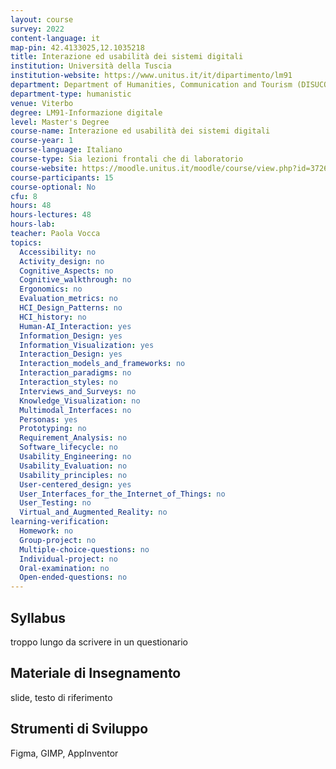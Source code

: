 ```yaml
---
layout: course
survey: 2022
content-language: it
map-pin: 42.4133025,12.1035218
title: Interazione ed usabilità dei sistemi digitali
institution: Università della Tuscia
institution-website: https://www.unitus.it/it/dipartimento/lm91 
department: Department of Humanities, Communication and Tourism (DISUCOM)
department-type: humanistic
venue: Viterbo
degree: LM91-Informazione digitale
level: Master's Degree
course-name: Interazione ed usabilità dei sistemi digitali
course-year: 1
course-language: Italiano
course-type: Sia lezioni frontali che di laboratorio
course-website: https://moodle.unitus.it/moodle/course/view.php?id=3726
course-participants: 15
course-optional: No
cfu: 8
hours: 48
hours-lectures: 48
hours-lab: 
teacher: Paola Vocca
topics: 
  Accessibility: no
  Activity_design: no
  Cognitive_Aspects: no
  Cognitive_walkthrough: no
  Ergonomics: no
  Evaluation_metrics: no
  HCI_Design_Patterns: no
  HCI_history: no
  Human-AI_Interaction: yes
  Information_Design: yes
  Information_Visualization: yes
  Interaction_Design: yes
  Interaction_models_and_frameworks: no
  Interaction_paradigms: no
  Interaction_styles: no
  Interviews_and_Surveys: no
  Knowledge_Visualization: no
  Multimodal_Interfaces: no
  Personas: yes
  Prototyping: no
  Requirement_Analysis: no
  Software_lifecycle: no
  Usability_Engineering: no
  Usability_Evaluation: no
  Usability_principles: no
  User-centered_design: yes
  User_Interfaces_for_the_Internet_of_Things: no
  User_Testing: no
  Virtual_and_Augmented_Reality: no
learning-verification: 
  Homework: no 
  Group-project: no 
  Multiple-choice-questions: no 
  Individual-project: no 
  Oral-examination: no 
  Open-ended-questions: no 
---
```



## Syllabus 
troppo lungo da scrivere in un questionario

## Materiale di Insegnamento 
slide, testo di riferimento

## Strumenti di Sviluppo 
Figma, GIMP, AppInventor
